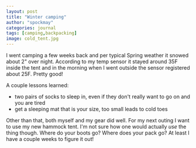 ```yaml
---
layout: post
title: "Winter camping"
author: "spockmay"
categories: journal
tags: [camping,backpacking]
image: cold_tent.jpg
---
```


I went camping a few weeks back and per typical Spring weather it snowed about 2" over night. According to my temp sensor it stayed around 35F inside the tent and in the morning when I went outside the sensor registered about 25F.  Pretty good!

A couple lessons learned:
 - two pairs of socks to sleep in, even if they don't really want to go on and you are tired
 - get a sleeping mat that is your size, too small leads to cold toes

Other than that, both myself and my gear did well. For my next outing I want to use my new hammock tent. I'm not sure how one would actually _use_ the thing though. Where do your boots go? Where does your pack go? At least I have a couple weeks to figure it out!